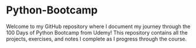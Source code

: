 # Python-Bootcamp
Welcome to my GitHub repository where I document my journey through the 100 Days of Python Bootcamp from Udemy! This repository contains all the projects, exercises, and notes I complete as I progress through the course.
